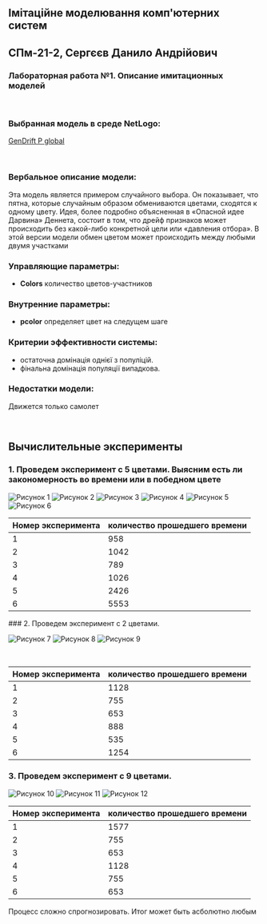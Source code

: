 ## Імітаційне моделювання комп'ютерних систем
## СПм-21-2, **Сергєєв Данило Андрійович**
### Лабораторная работа №**1**. Описание имитационных моделей

<br>

### Выбранная модель в среде NetLogo:
[GenDrift P global](http://www.netlogoweb.org/launch#http://www.netlogoweb.org/assets/modelslib/Sample%20Models/Biology/Evolution/Genetic%20Drift/GenDrift%20P%20global.nlogo)

<br>

### Вербальное описание модели:
Эта модель является примером случайного выбора. 
Он показывает, что пятна, которые случайным образом обмениваются цветами, сходятся к одному цвету.
Идея, более подробно объясненная в «Опасной идее Дарвина» Деннета, состоит в том, что дрейф признаков может происходить без какой-либо конкретной цели или «давления отбора». 
В этой версии модели обмен цветом может происходить между любыми двумя участками


### Управляющие параметры:
- **Colors** количество цветов-участников

### Внутренние параметры:
- **pcolor** определяет цвет на следущем шаге


### Критерии эффективности системы:
- остаточна домінація однієї з популіцій.
- фінальна домінація популяції випадкова.

### Недостатки модели:
Движется только самолет

<br>

## Вычислительные эксперименты

### 1. Проведем  эксперимент с 5 цветами. Выясним есть ли закономерность во времени или в победном цвете
![Рисунок 1](рис1.png)
![Рисунок 2](рис2.png)
![Рисунок 3](рис3.png)
![Рисунок 4](рис4.png)
![Рисунок 5](рис5.png)
![Рисунок 6](рис6.png)

<table>
<thead>
<tr><th>Номер эксперимента</th><th>количество прошедшего времени</th></tr>
</thead>
<tbody>
<tr><td>1</td><td>958</td></tr>
<tr><td>2</td><td>1042</td></tr>
<tr><td>3</td><td>789</td></tr>
<tr><td>4</td><td>1026</td></tr>
<tr><td>5</td><td>2426</td></tr>
<tr><td>6</td><td>5553</td></tr>
</tbody>
</table>
### 2. Проведем  эксперимент с 2 цветами. 

<br>

![Рисунок 7](рис7.png)
![Рисунок 8](рис8.png)
![Рисунок 9](рис9.png)

<br>

<table>
<thead>
<tr><th>Номер эксперимента</th><th>количество прошедшего времени</th></tr>
</thead>
<tbody>
<tr><td>1</td><td>1128</td></tr>
<tr><td>2</td><td>755</td></tr>
<tr><td>3</td><td>653</td></tr>
<tr><td>4</td><td>888</td></tr>
<tr><td>5</td><td>535</td></tr>
<tr><td>6</td><td>1254</td></tr>
</tbody>
</table>

### 3. Проведем  эксперимент с 9 цветами.
![Рисунок 10](рис10.png)
![Рисунок 11](рис11.png)
![Рисунок 12](рис12.png)


<table>
<thead>
<tr><th>Номер эксперимента</th><th>количество прошедшего времени</th></tr>
</thead>
<tbody>
<tr><td>1</td><td>1577</td></tr>
<tr><td>2</td><td>755</td></tr>
<tr><td>3</td><td>653</td></tr>
<tr><td>4</td><td>1128</td></tr>
<tr><td>5</td><td>755</td></tr>
<tr><td>6</td><td>653</td></tr>
</tbody>
</table>

Процесс сложно спрогнозировать. Итог может быть асболютно любым
